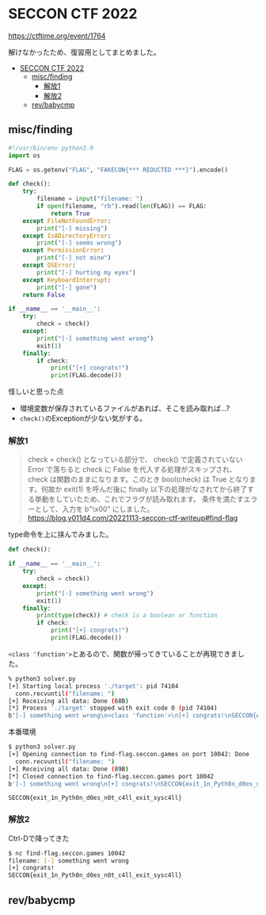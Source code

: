 # SECCON CTF 2022

https://ctftime.org/event/1764

解けなかったため、復習用としてまとめました。

- [SECCON CTF 2022](#seccon-ctf-2022)
  - [misc/finding](#miscfinding)
    - [解放1](#解放1)
    - [解放2](#解放2)
  - [rev/babycmp](#revbabycmp)


## misc/finding

```python
#!/usr/bin/env python3.9
import os

FLAG = os.getenv("FLAG", "FAKECON{*** REDUCTED ***}").encode()

def check():
    try:
        filename = input("filename: ")
        if open(filename, "rb").read(len(FLAG)) == FLAG:
            return True
    except FileNotFoundError:
        print("[-] missing")
    except IsADirectoryError:
        print("[-] seems wrong")
    except PermissionError:
        print("[-] not mine")
    except OSError:
        print("[-] hurting my eyes")
    except KeyboardInterrupt:
        print("[-] gone")
    return False

if __name__ == '__main__':
    try:
        check = check()
    except:
        print("[-] something went wrong")
        exit(1)
    finally:
        if check:
            print("[+] congrats!")
            print(FLAG.decode())

```

怪しいと思った点

- 環境変数が保存されているファイルがあれば、そこを読み取れば...?
- `check()`のExceptionが少ない気がする。


### 解放1

> check = check() となっている部分で、 check() で定義されていない Error で落ちると check に False を代入する処理がスキップされ、 check は関数のままになります。このとき bool(check) は True となります。何故か exit(1) を呼んだ後に finally 以下の処理がなされてから終了する挙動をしていたため、これでフラグが読み取れます。
条件を満たすエラーとして、入力を b"\x00" にしました。
https://blog.y011d4.com/20221113-seccon-ctf-writeup#find-flag


type命令を上に挟んでみました。

```python
def check():

if __name__ == '__main__':
    try:
        check = check()
    except:
        print("[-] something went wrong")
        exit(1)
    finally:
        print(type(check)) # check is a boolean or function
        if check:
            print("[+] congrats!")
            print(FLAG.decode())
```

`<class 'function'>`とあるので、関数が帰ってきていることが再現できました。

```bash
% python3 solver.py    
[+] Starting local process './target': pid 74104
  conn.recvuntil("filename: ")
[+] Receiving all data: Done (68B)
[*] Process './target' stopped with exit code 0 (pid 74104)
b"[-] something went wrong\n<class 'function'>\n[+] congrats!\nSECCON{A}\n"
```

本番環境

```bash
$ python3 solver.py
[+] Opening connection to find-flag.seccon.games on port 10042: Done
  conn.recvuntil("filename: ")
[+] Receiving all data: Done (89B)
[*] Closed connection to find-flag.seccon.games port 10042
b'[-] something went wrong\n[+] congrats!\nSECCON{exit_1n_Pyth0n_d0es_n0t_c4ll_exit_sysc4ll}\n'
```

```
SECCON{exit_1n_Pyth0n_d0es_n0t_c4ll_exit_sysc4ll}
```

### 解放2

Ctrl-Dで降ってきた

```bash
$ nc find-flag.seccon.games 10042
filename: [-] something went wrong
[+] congrats!
SECCON{exit_1n_Pyth0n_d0es_n0t_c4ll_exit_sysc4ll}
```

## rev/babycmp
